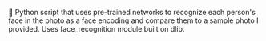 🚀  Python script that uses pre-trained networks to recognize each person's face in the photo as a face encoding and compare them to a sample photo I provided. Uses face_recognition module built on dlib.
